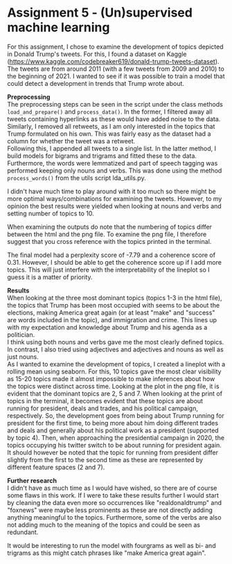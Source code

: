 # Assignment 5 - (Un)supervised machine learning
For this assignment, I chose to examine the development of topics depicted in Donald Trump's tweets. For this, I found a dataset on Kaggle (https://www.kaggle.com/codebreaker619/donald-trump-tweets-dataset).
The tweets are from around 2011 (with a few tweets from 2009 and 2010) to the beginning of 2021.
I wanted to see if it was possible to train a model that could detect a development in trends that Trump wrote about. <br>

__Preprocessing__ <br>
The preprocessing steps can be seen in the script under the class methods ```load_and_prepare()``` and ```process_data()```.
In the former, I filtered away all tweets containing hyperlinks as these would have added noise to the data. Similarly, I removed all retweets, as I am only interested in the topics that Trump formulated on his own. This was fairly easy as the dataset had a column for whether the tweet was a retweet. <br>
Following this, I appended all tweets to a single list.
In the latter method, I build models for bigrams and trigrams and fitted these to the data. Furthermore, the words were lemmatized and part of speech tagging was performed keeping only nouns and verbs. This was done using the method ```process_words()```  from the utils script lda_utils.py.

I didn't have much time to play around with it too much so there might be more optimal ways/combinations for examining the tweets. 
However, to my opinion the best results were yielded when looking at nouns and verbs and setting number of topics to 10. <br>

When examining the outputs do note that the numbering of topics differ between the html and the png file. 
To examine the png file, I therefore suggest that you cross reference with the topics printed in the terminal. <br>

The final model had a perplexity score of -7.79 and a coherence score of 0.31. However, I should be able to get the coherence score up if I add more topics. This will just interfere with the interpretability of the lineplot so I guess it is a matter of priority.  

__Results__ <br>
When looking at the three most dominant topics (topics 1-3 in the html file), the topics that Trump has been most occupied with seems to be about the elections, 
making America great again (or at least "make" and "success" are words included in the topic), and immigration and crime.
This lines up with my expectation and knowledge about Trump and his agenda as a politician. <br>
I think using both nouns and verbs gave me the most clearly defined topics. In contrast, I also tried using adjectives and adjectives and nouns as well as just nouns. <br>
As I wanted to examine the development of topics, I created a lineplot with a rolling mean using seaborn. 
For this, 10 topics gave the most clear visibility as 15-20 topics made it almost impossible to make inferences about how the topics were distinct across time.
Looking at the plot in the png file, it is evident that the dominant topics are 2, 5 and 7. 
When looking at the print of topics in the terminal, it becomes evident that these topics are about running for president, 
deals and trades, and his political campaign, respectively. So, the development goes from being about Trump running for president for the first time, 
to being more about him doing different trades and deals and generally about his political work as a president (supported by topic 4). 
Then, when approaching the presidential campaign in 2020, the topics occupying his twitter switch to be about running for president again.
It should however be noted that the topic for running from president differ slightly from the first to the second time as these are represented by different feature spaces (2 and 7). <br>

__Further research__ <br>
I didn't have as much time as I would have wished, so there are of course some flaws in this work. If I were to take these results further I would start by cleaning 
the data even more so occurrences like "realdonaldtrump" and "foxnews" were maybe less prominents as these are not directly adding anything meaningful to the topics. 
Furthermore, some of the verbs are also not adding much to the meaning of the topics and could be seen as redundant. 

It would be interesting to run the model with fourgrams as well as bi- and trigrams as this might catch phrases like "make America great again". <br>

